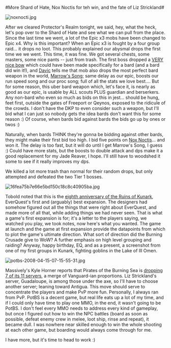 #More Shard of Hate, Nox Noctis for teh win, and the fate of Liz Strickland#

![noxnocti.jpg](http://westkarana.com/wp-content/uploads/2008/04/noxnocti.jpg)

After we cleared Protector's Realm tonight, we said, hey, what the heck, let's pop over to the Shard of Hate and see what we can pull from the place. Since the last time we went, a lot of the Epic x3 mobs have been changed to Epic x4. Why is this important? When an Epic x3 is fought by a four group raid... it drops no loot. This probably explained our abysmal drops the first time we we went. This time, it was fine. We got several chests, some masters, some nice pants -- just from trash. The first boss dropped a [VERY nice bow](http://www.lootdb.com/eq2/item/-1586819283) which could have been made specifically for a bard (and a bard did win it!), and [Davic](http://www.dcstanton.com/EQ2blog) tells me that mob also drops the most perfect bard weapon in the world, [Marrow's Song](http://www.lootdb.com/eq2/item/-742519407); same delay as our epic, boosts our run speed song and our proc song; full of all the stats we love best.... But for some reason, this uber bard weapon which, let's face it, is nearly as good as our epic, is usable by ALL scouts PLUS guardian and berserkers. Any non-bard who even so much as bids on this in jest... should be hung, feet first, outside the gates of Freeport or Qeynos, exposed to the ridicule of the crowds. I don't have the DKP to even consider such a weapon, but I'll bid what I can just so nobody gets the idea bards don't want this for some reason :) Of course, when bards bid against bards the bids go up by ones or twos :)

Naturally, when bards THINK they're gonna be bidding against other bards, they might make their first bid too high. I bid five points on [Nox Noctis](http://www.lootdb.com/eq2/item/1667730261)... and won it. The delay is too fast, but it will do until I get Marrow's Song, I guess :) Could have more stats, but the boosts to double attack and dps make it a good replacement for my Jade Reaver, I hope. I'll still have to woodshed it some to see if it really improves my dps.

We killed a lot more trash than normal for their random drops, but only attempted and defeated the two Tier 1 bosses.

![16fea75b7e66e5bd150c18c8c40905ba.jpg](http://westkarana.com/wp-content/uploads/2008/04/16fea75b7e66e5bd150c18c8c40905ba.jpg)

Tobold noted that this is the [eighth anniversary of the Ruins of Kunark](http://tobolds.blogspot.com/2008/04/where-is-wows-ruins-of-kunark.html), EverQuest's first and (arguably) best expansion. The designers had somehow figured out all the things that were right about EverQuest, and made more of all that, while adding things we had never seen. That is what a game's first expansion is for; it's a letter to the players saying, we watched you play, we took notes, now here's what you wanted. The game at launch and the game at first expansion provide the datapoints from which to plot the game's ultimate direction. What sort of direction did the Burning Crusade give to WoW? A further emphasis on high level grouping and raiding? Anyway, happy birthday, EQ, and as a present, a screenshot from one of my first groups in Kunark, fighting goblins in the Lake of Ill Omen.

![potbs-2008-04-15-07-15-55-31.jpg](http://westkarana.com/wp-content/uploads/2008/04/potbs-2008-04-15-07-15-55-31.jpg)

Massively's Kyle Horner reports that Pirates of the Burning Sea is [dropping 7 of its 11 servers](http://www.massively.com/2008/04/15/potbs-drops-seven-servers-four-remain/), a merge of Vanguard-ian proportions. Liz Strickland's server, Guadaloupe, is among those under the axe, so I'll have to choose another server; leaning toward Antigua. This move should serve to concentrate the players and make PvP more fun. Personally, I always ran from PvP. PotBS is a decent game, but real life eats up a lot of my time, and if I could only have time to play one MMO, in the end, it wasn't going to be PotBS. I don't feel every MMO needs to address every kind of gameplay, but once I figured out how to win the NPC battles (board as soon as possible, defeat enemy crew in melee, loot ship, rinse and repeat), it became dull. I was nowhere near skilled enough to win the whole shooting at each other game, but boarding would always come through for me.

I have more, but it's time to head to work :)

